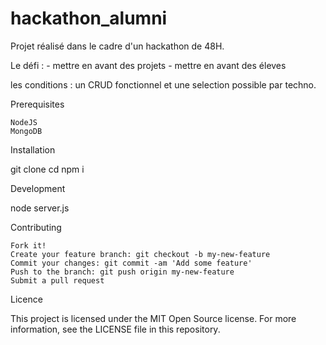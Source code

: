# hackathon_alumni

Projet réalisé dans le cadre d'un hackathon de 48H.

Le défi :
        - mettre en avant des projets 
        - mettre en avant des éleves
        
les conditions : un CRUD fonctionnel et une selection possible par techno.


Prerequisites

    NodeJS
    MongoDB

Installation

git clone 
cd 
npm i

Development

node server.js


Contributing

    Fork it!
    Create your feature branch: git checkout -b my-new-feature
    Commit your changes: git commit -am 'Add some feature'
    Push to the branch: git push origin my-new-feature
    Submit a pull request

Licence

This project is licensed under the MIT Open Source license. For more information, see the LICENSE file in this repository.
